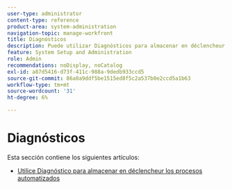 ```yaml
---
user-type: administrator
content-type: reference
product-area: system-administration
navigation-topic: manage-workfront
title: Diagnósticos
description: Puede utilizar Diagnósticos para almacenar en déclencheur manualmente procesos automatizados, como scripts basados en tiempo, nuevos cálculos y notificaciones por correo electrónico.
feature: System Setup and Administration
role: Admin
recommendations: noDisplay, noCatalog
exl-id: a87d5416-d73f-411c-988a-9dedb933ccd5
source-git-commit: 86a0a9ddf5be1515ed8f5c2a537b0e2ccd5a1b63
workflow-type: tm+mt
source-wordcount: '31'
ht-degree: 6%

---
```


# Diagnósticos

Esta sección contiene los siguientes artículos:

* [Utilice Diagnóstico para almacenar en déclencheur los procesos automatizados](../../../administration-and-setup/manage-workfront/run-diagnostics/use-diagnostics-to-trigger-automated-processes.md)
